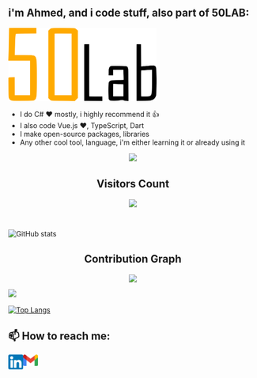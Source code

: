 ## i'm Ahmed, and i code stuff, also part of 50LAB:
<img src="https://raw.githubusercontent.com/rainxh11/rainxh11/master/assets/50lab.svg" width="300">

- I do C# ❤️ mostly, i highly recommend it 👍
- I also code Vue.js ❤️, TypeScript, Dart
- I make open-source packages, libraries
- Any other cool tool, language, i'm either learning it or already using it

<!-- Dino -->
<section>
  <div align="center">
    <img src="https://github.com/freekmurze/freekmurze/blob/master/dino.gif">
  </div>
</section>
<!-- Dino -->

<!-- Visitor Count -->
<div align="center">
<h2 align="centre">Visitors Count</h2>  
<p align="center"><img align="center" src="https://profile-counter.glitch.me/{rainxh11}/count.svg" /></p> 
<br>
</div>
<!-- Visitor Count -->

![GitHub stats](https://github-readme-stats.vercel.app/api?username=rainxh11&show_icons=true&theme=cobalt)

<!-- START Contribution Graph SECTION -->
<p align="center">
 <h2 align="center">Contribution Graph</h2>
	
<p align="center">
  <img src="https://github-profile-summary-cards.vercel.app/api/cards/profile-details?username=rainxh11&theme=monokai" align="center" />
</p>
	
<!-- <p>
<img alt="rainxh11 Activity Graph" src="https://activity-graph.herokuapp.com/graph?username=rainxh11&bg_color=1F222E&color=F8D866&line=F85D7F&point=FFFFFF&hide_border=true" />
</p> -->
<img src="https://raw.githubusercontent.com/andreasbm/readme/master/assets/lines/rainbow.png">
<!-- END Contribution Graph SECTION -->


[![Top Langs](https://github-readme-stats.vercel.app/api/top-langs/?username=rainxh11&layout=compact&langs_count=10&hide=html,css,c++,cmake,sass,scss)](https://github.com/anuraghazra/github-readme-stats)

## 📫 How to reach me:
[<img align="left" alt="codeSTACKr | LinkedIn" width="30px" src="https://raw.githubusercontent.com/rainxh11/rainxh11/master/assets/linkedin.png" />][linkedin]

[<img align="left" alt="codeSTACKr | Gmail" width="30px" src="https://raw.githubusercontent.com/rainxh11/rainxh11/master/assets/gmail.png" />][gmail]

[linkedin]: https://www.linkedin.com/in/ahmed-chakhoum-4a4821123
[gmail]: mailto:rainxh11@gmail.com

